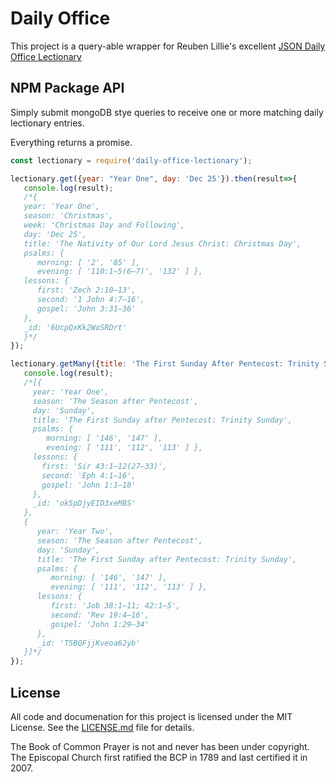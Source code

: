 # Daily Office

This project is a query-able wrapper for Reuben Lillie's excellent [JSON Daily Office Lectionary](https://github.com/reubenlillie/daily-office)

## NPM Package API

Simply submit mongoDB stye queries to receive one or more matching daily lectionary entries. 

Everything returns a promise.

```javascript
const lectionary = require('daily-office-lectionary');

lectionary.get({year: "Year One", day: 'Dec 25'}).then(result=>{
   console.log(result);
   /*{
   year: 'Year One',
   season: 'Christmas',
   week: 'Christmas Day and Following',
   day: 'Dec 25',
   title: 'The Nativity of Our Lord Jesus Christ: Christmas Day',
   psalms: { 
      morning: [ '2', '85' ], 
      evening: [ '110:1–5(6–7)', '132' ] },
   lessons: {
      first: 'Zech 2:10–13',
      second: '1 John 4:7–16',
      gospel: 'John 3:31–36'
   },
   _id: '6UcpQxKk2WoSRDrt'
   }*/
});

lectionary.getMany({title: 'The First Sunday After Pentecost: Trinity Sunday'}).then(result=>{
   console.log(result);
   /*[{
     year: 'Year One',
     season: 'The Season after Pentecost',
     day: 'Sunday',
     title: 'The First Sunday after Pentecost: Trinity Sunday',
     psalms: { 
        morning: [ '146', '147' ], 
        evening: [ '111', '112', '113' ] },
     lessons: {
       first: 'Sir 43:1–12(27–33)',
       second: 'Eph 4:1–16',
       gospel: 'John 1:1–18'
     },
     _id: 'ok5pDjyEID3xeMBS'
   },
   {
      year: 'Year Two',
      season: 'The Season after Pentecost',
      day: 'Sunday',
      title: 'The First Sunday after Pentecost: Trinity Sunday',
      psalms: { 
         morning: [ '146', '147' ], 
         evening: [ '111', '112', '113' ] },
      lessons: {
         first: 'Job 38:1–11; 42:1–5',
         second: 'Rev 19:4–16',
         gospel: 'John 1:29–34'
      },
      _id: 'T5BQFjjKveoa62yb'
   }]*/
});

```

## License


All code and documenation for this project is licensed under the MIT License. See the [LICENSE.md](https://github.com/reubenlillie/daily-office/blob/master/LICENSE) file for details.

The Book of Common Prayer is not and never has been under copyright. The Episcopal Church first ratified the BCP in 1789 and last certified it in 2007.
